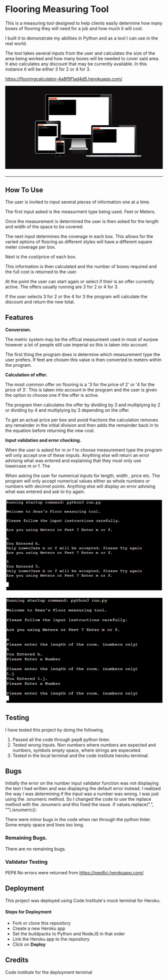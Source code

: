 # Flooring Measuring Tool

  

This is a measuring tool designed to help clients easily determine how many boxes of flooring they will need for a job and how much it will cost.

  

I built it to demonstrate my abilities in Python and as a tool I can use in the real world.

  

The tool takes several inputs from the user and calculates the size of the area being worked and how many boxes will be needed to cover said area. It also calculates any discount that may be currently available. In this instance it will be either 3 for 2 or 4 for 3.

  

https://flooringcalculator-4a8f9f1ad4d5.herokuapp.com/

  

![screenshot across differant device sizes](images/screenshotFlooringCalc.png)

  

---

  

## How To Use

  

The user is invited to input several pieces of information one at a time.

  

The first input asked is the measurment type being used. Feet or Meters.

  

Once the measurement is determined the user is then asked for the length and width of the space to be covered.

  

The next input determines the coverage in each box. This allows for the varied options of flooring as different styles will have a different square meter coverage per box.

  

Next is the cost/price of each box.

  

This information is then calculated and the number of boxes required and the full cost is returned to the user.

  

At the point the user can start again or select if their is an offer currently active. The offers usually running are 3 for 2 or 4 for 3.

  

If the user selects 3 for 2 or the 4 for 3 the program will calculate the discount and return the new total.

  

## Features

  

**Conversion.**

  

The metric system may be the offical measurment used in most of eurpoe however a lot of people still use imperial so this is taken into account.

  

The first thing the program does is determine which measurement type the user prefers. If feet are chosen this value is then converted to meters within the program.

  

**Calculation of offer.**

  

The most common offer on flooring is a '3 for the price of 2' or '4 for the price of 3'. This is taken into account in the program and the user is given the option to choose one if the offer is active.

  

The program then calculates the offer by dividing by 3 and multiplying by 2 or dividing by 4 and multiplying by 3 depending on the offer.

To get an actual price per box and avoid fractions the calculation removes any remainder in the initial division and then adds the remainder back in to the equation before returning the new cost.

  

**Input validation and error checking.**

  

When the user is asked for m or f to choose measurement type the program will only accept one of these imputs. Anything else will return an error advising what was entered and explaining that they must only use lowercase m or f. The

  

When asking the user for numerical inputs for length, width , price etc. The program will only accept numerical values either as whole numbers or numbers with decimel points. Anything else will display an error advising what was entered and ask to try again.

  

![screenshot of error handling](images/ErrorMT.png)

![screenshot of error handling](images/ErrorNum.png)

  

## Testing

  

I have tested this project by doing the following.

  

 1. Passed all the code through pep8 python linter.
 2. Tested wrong inputs. Non numbers where numbers are expected and numbers, symbols empty space, where strings are expeceted.
 3. Tested in the local terminal and the code institute heroku terminal.


## Bugs

  

Initially the error on the number input validator function was not displaying the text I had written and was displaying the default error instead. 
I realized the way I was determining if the input was a number was wrong. I was just using the .isnumeric method.
So I changed the code to use the replace method with the .isnumeric and this fixed the issue. 
if values.replace(".", "").isnumeric(): 

There were minor bugs in the code when ran through the python linter. Some empty space and lines too long.

### Remaining Bugs.
There are no remaining bugs. 

### Validator Testing
PEP8 
No errors were returned from https://pep8ci.herokuapp.com/

## Deployment

This project was deployed using Code Institute's mock terminal for Heroku.

#### Steps for Deployment

 - Fork or clone this repository
 - Create a new Heroku app
 - Set the buildpacks to Python and NodeJS in that order 
 - Link the Heroku app to the repository
 - Click on **Deploy**

## Credits
Code institute for the deployment terminal




